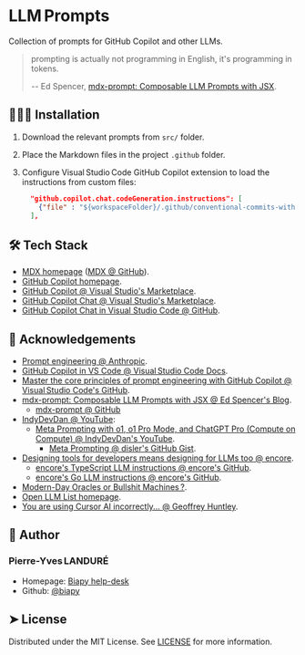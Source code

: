# LLM Prompts

Collection of prompts for GitHub Copilot and other LLMs.

> prompting is actually not programming in English, it's programming in tokens.
>
> -- Ed Spencer, [mdx-prompt: Composable LLM Prompts with JSX](https://edspencer.net/2025/2/3/mdx-prompt-composable-prompts-with-jsx).

## 🧑🏻‍💻 Installation

1. Download the relevant prompts from `src/` folder.
2. Place the Markdown files in the project `.github` folder.
3. Configure Visual Studio Code GitHub Copilot extension to load the instructions
   from custom files:

   ```json
     "github.copilot.chat.codeGeneration.instructions": [
       {"file" : "${workspaceFolder}/.github/conventional-commits-with-gitmoji.mdx" }
     ],
   ```

<!-- CSpell:ignore gitmoji -->

## 🛠️ Tech Stack

- [MDX homepage](https://mdxjs.com/)
  ([MDX @ GitHub](https://github.com/mdx-js/mdx/)).
- [GitHub Copilot homepage](https://github.com/features/copilot).
- [GitHub Copilot @ Visual Studio's Marketplace](https://marketplace.visualstudio.com/items?itemName=GitHub.copilot).
- [GitHub Copilot Chat @ Visual Studio's Marketplace](https://marketplace.visualstudio.com/items?itemName=GitHub.copilot-chat).
- [GitHub Copilot Chat in Visual Studio Code @ GitHub](https://github.com/microsoft/vscode-copilot-release).

## 🙇 Acknowledgements

- [Prompt engineering @ Anthropic](https://docs.anthropic.com/en/docs/build-with-claude/prompt-engineering/overview).
- [GitHub Copilot in VS Code @ Visual Studio Code Docs](https://code.visualstudio.com/docs/copilot/overview).
- [Master the core principles of prompt engineering with GitHub Copilot
  @ Visual Studio Code's GitHub](https://www.youtube.com/watch?v=hh1nOX14TyY).
- [mdx-prompt: Composable LLM Prompts with JSX @ Ed Spencer's Blog](https://edspencer.net/2025/2/3/mdx-prompt-composable-prompts-with-jsx).
  - [mdx-prompt @ GitHub](https://github.com/edspencer/mdx-prompt)
- [IndyDevDan @ YouTube](https://www.youtube.com/@indydevdan):
  - [Meta Prompting with o1, o1 Pro Mode, and ChatGPT Pro (Compute on Compute)
    @ IndyDevDan's YouTube](https://www.youtube.com/watch?v=yZGb9-Z9DG0).
    - [Meta Prompting @ disler's GitHub Gist](https://gist.github.com/disler/29ff18823670098c26fa370ad802fa96).
- [Designing tools for developers means designing for LLMs too @ encore](https://encore.dev/blog/llm-instructions).
  - [encore's TypeScript LLM instructions @ encore's GitHub](https://github.com/encoredev/encore/blob/main/ts_llm_instructions.txt).
  - [encore's Go LLM instructions @ encore's GitHub](https://github.com/encoredev/encore/blob/main/go_llm_instructions.txt).
- [Modern-Day Oracles or Bullshit Machines ?](https://thebullshitmachines.com/).
- [Open LLM List homepage](https://openllmlist.com/).
- [You are using Cursor AI incorrectly... @ Geoffrey Huntley](https://ghuntley.com/stdlib/).

<!-- CSpell:ignore disler -->

## 🙇 Author

### Pierre-Yves LANDURÉ

- Homepage: [Biapy help-desk](https://howto.biapy.com/)
- Github: [@biapy](https://github.com/biapy)

<!-- CSpell:ignore Landuré Biapy -->

## ➤ License

Distributed under the MIT License. See [LICENSE](LICENSE) for more information.

